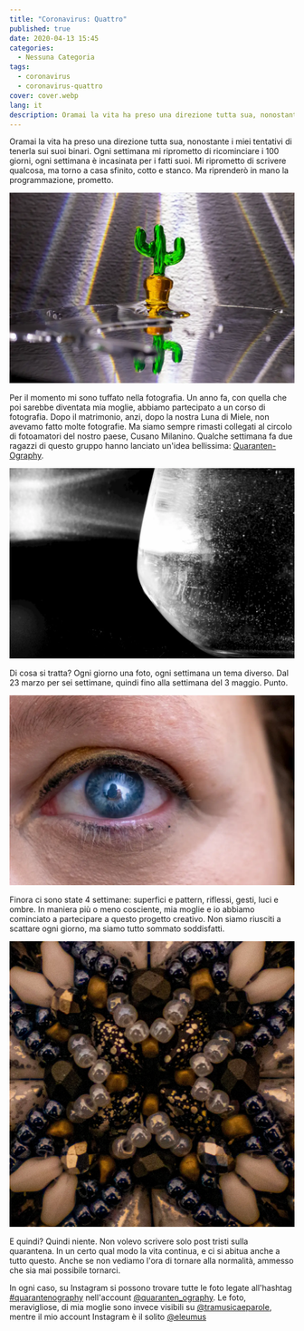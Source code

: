 ```yaml
---
title: "Coronavirus: Quattro"
published: true
date: 2020-04-13 15:45
categories:
  - Nessuna Categoria
tags:
  - coronavirus
  - coronavirus-quattro
cover: cover.webp
lang: it
description: Oramai la vita ha preso una direzione tutta sua, nonostante i miei tentativi di tenerla sui suoi binari. Ogni settimana mi riprometto di ricominciare i 100 giorni, ogni settimana è incasinata per i fatti suoi. Mi riprometto di scrivere qualcosa, ma torno a casa sfinito, cotto e stanco. Ma riprenderò in mano la programmazione, prometto.
---
```


Oramai la vita ha preso una direzione tutta sua, nonostante i miei tentativi di tenerla sui suoi binari. Ogni settimana mi riprometto di ricominciare i 100 giorni, ogni settimana è incasinata per i fatti suoi. Mi riprometto di scrivere qualcosa, ma torno a casa sfinito, cotto e stanco. Ma riprenderò in mano la programmazione, prometto.

![Immagine](./covid-fotografia-02.webp)

Per il momento mi sono tuffato nella fotografia. Un anno fa, con quella che poi sarebbe diventata mia moglie, abbiamo partecipato a un corso di fotografia. Dopo il matrimonio, anzi, dopo la nostra Luna di Miele, non avevamo fatto molte fotografie. Ma siamo sempre rimasti collegati al circolo di fotoamatori del nostro paese, Cusano Milanino. Qualche settimana fa due ragazzi di questo gruppo hanno lanciato un'idea bellissima: [Quaranten-Ography](https://www.instagram.com/p/B-ISwxSgy1G/).

![Immagine](./covid-fotografia-03.webp)

Di cosa si tratta? Ogni giorno una foto, ogni settimana un tema diverso. Dal 23 marzo per sei settimane, quindi fino alla settimana del 3 maggio. Punto.

![Immagine](./covid-fotografia-04.webp)

Finora ci sono state 4 settimane: superfici e pattern, riflessi, gesti, luci e ombre. In maniera più o meno cosciente, mia moglie e io abbiamo cominciato a partecipare a questo progetto creativo. Non siamo riusciti a scattare ogni giorno, ma siamo tutto sommato soddisfatti.

![Immagine](./covid-fotografia-05.webp)

E quindi? Quindi niente. Non volevo scrivere solo post tristi sulla quarantena. In un certo qual modo la vita continua, e ci si abitua anche a tutto questo. Anche se non vediamo l'ora di tornare alla normalità, ammesso che sia mai possibile tornarci.

In ogni caso, su Instagram si possono trovare tutte le foto legate all'hashtag [#quarantenography](https://www.instagram.com/explore/tags/quarantenography/) nell'account [@quaranten_ography](https://www.instagram.com/quaranten_ography/). Le foto, meravigliose, di mia moglie sono invece visibili su [@tramusicaeparole](https://www.instagram.com/tramusicaeparole/), mentre il mio account Instagram è il solito [@eleumus](https://www.instagram.com/eleumus/)
